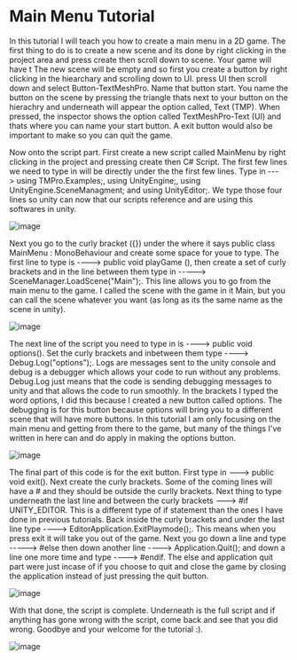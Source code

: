 # Main Menu Tutorial

In this tutorial I will teach you how to create a main menu in a 2D game. The first thing to do is to create a new scene and its done by right clicking in the project area and press create then scroll down to scene. Your game will have t The new scene will be empty and so first you create a button by right clicking in the hiearchary and scrolling down to UI. press UI then scroll down and select Button-TextMeshPro. Name that button start. You name the button on the scene by pressing the triangle thats next to your button on the hierachry and underneath will appear the option called, Text (TMP). When pressed, the inspector shows the option called TextMeshPro-Text (UI) and thats where you can name your start button. A exit button would also be important to make so you can quit the game.

Now onto the script part. First create a new script called MainMenu by right clicking in the project and pressing create then C# Script. The first few lines we need to type in will be directly under the the first few lines. Type in ---> using TMPro.Examples;, using UnityEngine;, using UnityEngine.SceneManagment; and using UnityEditor;. We type those four lines so unity can now that our scripts reference and are using this softwares in unity.

![image](https://github.com/user-attachments/assets/9c9dec59-bb29-4c4a-8cb4-b752bdbb590b)

Next you go to the curly bracket ({}) under the where it says public class MainMenu : MonoBehaviour and create some space for youe to type. The first line to type is ----> public void playGame (), then create a set of curly brackets  and in the line between them type in -----> SceneManager.LoadScene("Main");. This line allows you to go from the main menu to the game. I called the scene with the game in it Main, but you can call the scene whatever you want (as long as its the same name as the scene in unity). 

![image](https://github.com/user-attachments/assets/0b59f06b-b474-4194-ad2c-e9de256cf4d5)

The next line of the script you need to type in is ----> public void options(). Set the curly brackets and inbetween them type ----> Debug.Log("options");. Logs are messages sent to the unity console and debug is a debugger which allows your code to run without any problems. Debug.Log just means that the code is sending debugging messages to unity and that allows the code to run smoothly. In the brackets I typed the word options, I did this because I created a new button called options. The debugging is for this button because options will bring you to a different scene that will have more buttons. In this tutorial I am only focusing on the main menu and getting from there to the game, but many of the things I've written in here can and do apply in making the options button. 

![image](https://github.com/user-attachments/assets/deeb76c0-33ca-460a-bc34-fdac8ef2ed6f)

The final part of this code is for the exit button. First type in ---> public void exit(). Next create the curly brackets. Some of the coming lines will have a # and they should be outside the curlly brackets. Next thing to  type underneath the last line and between the curly brackets ---> #if UNITY_EDITOR. This is a different type of if statement than the ones I have done in previous tutorials. Back inside the curly brackets and under the last line type ----> EditorApplication.ExitPlaymode();. This means when you press exit it will take you out of the game. Next you go down a line and type -----> #else then down another line ----> Application.Quit(); and down a line one more time and type ----> #endif. The else and application quit part were just incase of if you choose to quit and close the game by closing the application instead of just pressing the quit button. 

![image](https://github.com/user-attachments/assets/93dd0530-ea3b-4306-aa64-d9ee7a183e17)

With that done, the script is complete. Underneath is the full script and if anything has gone wrong with the script, come back and see that you did wrong. Goodbye and your welcome for the tutorial :).

![image](https://github.com/user-attachments/assets/e7993893-8649-4a65-90fd-d0276e254eae) 
